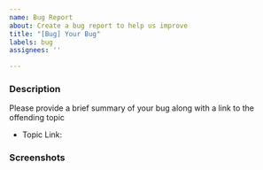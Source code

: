 ```yaml
---
name: Bug Report
about: Create a bug report to help us improve
title: "[Bug] Your Bug"
labels: bug
assignees: ''

---
```


### Description

Please provide a brief summary of your bug along with a link to the offending topic

- Topic Link:

### Screenshots

<!-- If the issue is a visual issue, please include screenshots showing the problem if possible -->
